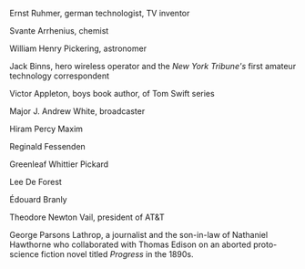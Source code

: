 Ernst Ruhmer, german technologist, TV inventor

Svante Arrhenius, chemist

William Henry Pickering, astronomer

Jack Binns, hero wireless operator and the *New York Tribune's* first amateur technology correspondent

Victor Appleton, boys book author, of Tom Swift series

Major J. Andrew White, broadcaster

Hiram Percy Maxim

Reginald Fessenden

Greenleaf Whittier Pickard

Lee De Forest

Édouard Branly

Theodore Newton Vail, president of AT&T

George Parsons Lathrop, a journalist and the son-in-law of Nathaniel Hawthorne who collaborated with Thomas Edison on an aborted proto-science fiction novel titled *Progress* in the 1890s.